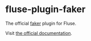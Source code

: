 # fluse-plugin-faker

The official [faker](https://www.npmjs.com/package/faker) plugin for Fluse.

Visit [the official documentation](https://nayni.github.io/fluse).
